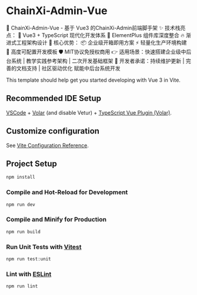 # ChainXi-Admin-Vue
🎯 ChainXi-Admin-Vue - 基于 Vue3 的ChainXi-Admin前端脚手架  ✨ 技术栈亮点：  🚀 Vue3 + TypeScript 现代化开发体系  🎨 ElementPlus 组件库深度整合  🔥 渐进式工程架构设计  📌 核心优势：  📦 企业级开箱即用方案  ⚡ 轻量化生产环境构建  🔧 高度可配置开发模板  🛡️ MIT协议免授权商用  👉 适用场景：快速搭建企业级中后台系统 | 教学实践参考架构 | 二次开发基础框架  🌟 开发者承诺：持续维护更新 | 完善的文档支持 | 社区驱动优化  赋能中后台系统开发

This template should help get you started developing with Vue 3 in Vite.

## Recommended IDE Setup

[VSCode](https://code.visualstudio.com/) + [Volar](https://marketplace.visualstudio.com/items?itemName=Vue.volar) (and disable Vetur) + [TypeScript Vue Plugin (Volar)](https://marketplace.visualstudio.com/items?itemName=Vue.vscode-typescript-vue-plugin).

## Customize configuration

See [Vite Configuration Reference](https://vitejs.dev/config/).

## Project Setup

```sh
npm install
```

### Compile and Hot-Reload for Development

```sh
npm run dev
```

### Compile and Minify for Production

```sh
npm run build
```

### Run Unit Tests with [Vitest](https://vitest.dev/)

```sh
npm run test:unit
```

### Lint with [ESLint](https://eslint.org/)

```sh
npm run lint
```
